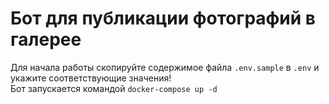 # Бот для публикации фотографий в галерее  

Для начала работы скопируйте содержимое файла `.env.sample` в `.env` и укажите соответствующие значения!  
Бот запускается командой `docker-compose up -d`
